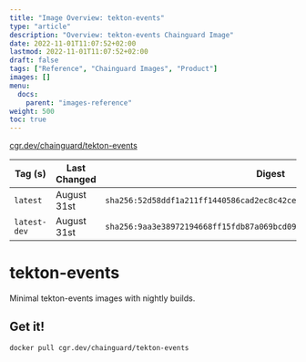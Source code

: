 ```yaml
---
title: "Image Overview: tekton-events"
type: "article"
description: "Overview: tekton-events Chainguard Image"
date: 2022-11-01T11:07:52+02:00
lastmod: 2022-11-01T11:07:52+02:00
draft: false
tags: ["Reference", "Chainguard Images", "Product"]
images: []
menu:
  docs:
    parent: "images-reference"
weight: 500
toc: true
---
```


[cgr.dev/chainguard/tekton-events](https://github.com/chainguard-images/images/tree/main/images/tekton-events)

| Tag (s)       | Last Changed | Digest                                                                    |
|---------------|--------------|---------------------------------------------------------------------------|
|  `latest`     | August 31st  | `sha256:52d58ddf1a211ff1440586cad2ec8c42ce7c55a9ec43d6db0f17090d81f34e79` |
|  `latest-dev` | August 31st  | `sha256:9aa3e38972194668ff15fdb87a069bcd09fc7ced88ee968715a8abcde364f108` |

# tekton-events

Minimal tekton-events images with nightly builds.

## Get it!

```shell
docker pull cgr.dev/chainguard/tekton-events
```
